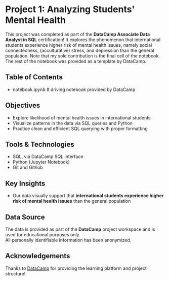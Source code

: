 # Project 1: Analyzing Students' Mental Health

This project was completed as part of the **DataCamp Associate Data Analyst in SQL** certification! It explores the phenomenon that international students experience higher risk of mental health issues, namely social connectedness, (acculturative) stress, and depression than the general population. Note that my sole contribution is the final cell of the notebook. The rest of the notebook was provided as a template by DataCamp.


## Table of Contents

- notebook.ipynb # driving notebook provided by DataCamp


## Objectives

- Explore likelihood of mental health issues in international students
- Visualize patterns in the data via SQL queries and Python
- Practice clean and efficient SQL querying with proper formatting


## Tools & Technologies

- SQL, via DataCamp SQL interface
- Python (Jupyter Notebook)
- Git and Github


## Key Insights

- Our data visually support that **international students experience higher risk of mental health issues** than the general population


## Data Source

The data is provided as part of the **DataCamp** project workspace and is used for educational purposes only.  
All personally identifiable information has been anonymized.


## Acknowledgements

Thanks to [DataCamp](https://www.datacamp.com) for providing the learning platform and project structure!
